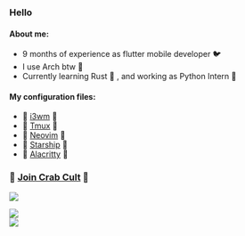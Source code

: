 ### Hello
#### About me:
- 9 months of experience as flutter mobile developer 🐦 
- I use Arch btw 🐧
- Currently learning Rust 🦀 , and working as Python Intern 🐍


#### My configuration files:
- 📗 [i3wm](https://github.com/Talandar99/i3_config) 📗
- 📗 [Tmux](https://github.com/Talandar99/tmux_config) 📗
- 📗 [Neovim](https://github.com/Talandar99/nvim_config) 📗
- 📗 [Starship](https://github.com/Talandar99/starship_config) 📗
- 📗 [Alacritty](https://github.com/Talandar99/alacritty_config) 📗




### 🦀 [Join Crab Cult](https://www.rust-lang.org/learn/get-started) 🦀 
[<img src="https://www.codewars.com/users/Talandar99/badges/small">](https://www.codewars.com/users/Talandar99)

![](http://github-profile-summary-cards.vercel.app/api/cards/repos-per-language?username=Talandar99&theme=github_dark&exclude=JavaScript,Java,C%2B%2B) 
</br>
![](http://github-profile-summary-cards.vercel.app/api/cards/most-commit-language?username=Talandar99&theme=github_dark&exclude=JavaScript,Java,C%2B%2B)
